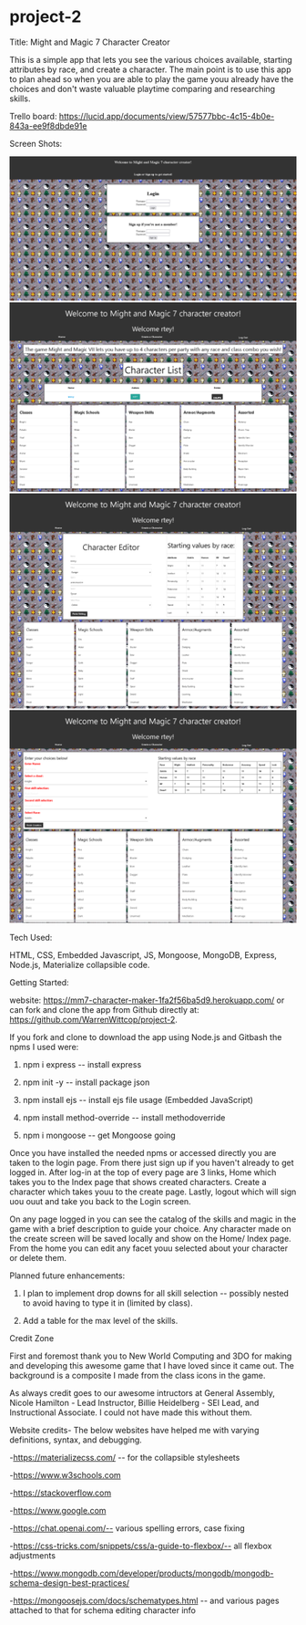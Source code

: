 # project-2 

Title: Might and Magic 7 Character Creator

 This is a simple app that lets you see the various choices available, starting attributes by race,  and create a character. The main point is to use this app to plan ahead so when you are able to play the game youu already have the choices and don't waste valuable playtime comparing and researching skills.

 Trello board: https://lucid.app/documents/view/57577bbc-4c15-4b0e-843a-ee9f8dbde91e


Screen Shots:

![GitHub Image](/project2-login.png)
![GitHub Image](/project2-index.png)
![GitHub Image](/project2-create.png)
![GitHub Image](/project2-edit.png)


Tech Used:

HTML, CSS, Embedded Javascript, JS, Mongoose, MongoDB, Express, Node.js, Materialize collapsible code.


Getting Started:

website: https://mm7-character-maker-1fa2f56ba5d9.herokuapp.com/ or can fork and clone the app from Github directly at: https://github.com/WarrenWittcop/project-2.

If you fork and clone to download the app using Node.js and Gitbash the npms I used were: 

1. npm i express -- install express

2. npm init -y -- install package json

3. npm install ejs -- install ejs file usage   (Embedded JavaScript)

4. npm install method-override -- install methodoverride

5. npm i mongoose -- get Mongoose going

Once you have installed the needed npms or accessed directly you are taken to the login page. From there just sign up if you haven't already to get logged in. After log-in at the top of every page are 3 links, Home which takes you to the Index page that shows created characters. Create a character which takes youu to the create page. Lastly, logout which will sign uou ouut and take you back to the Login screen.

On any page logged in you can see the catalog of the skills and magic in the game with a brief description to guide your choice. Any character made on the create screen will be saved locally and show on the Home/ Index page. From the home you can edit any facet youu selected about your character or delete them. 


Planned future enhancements:

1. I plan to implement drop downs for all skill selection -- possibly nested to avoid having to type it in (limited by class).

2. Add a table for the max level of the skills.


Credit Zone

First and foremost thank you to New World Computing and 3DO for making and developing this awesome game that I have loved since it came out. The background is a composite I made from the class icons in the game. 

As always credit goes to our awesome intructors at General Assembly, Nicole Hamilton -  Lead Instructor, Billie Heidelberg - SEI Lead, and Instructional Associate. I could not have made this without them.

Website credits- The below websites have helped me with varying definitions, syntax, and debugging.

-https://materializecss.com/ -- for the collapsible stylesheets

-https://www.w3schools.com

-https://stackoverflow.com

-https://www.google.com

-https://chat.openai.com/-- various spelling errors, case fixing

-https://css-tricks.com/snippets/css/a-guide-to-flexbox/-- all flexbox adjustments

-https://www.mongodb.com/developer/products/mongodb/mongodb-schema-design-best-practices/

-https://mongoosejs.com/docs/schematypes.html -- and various pages attached to that for schema editing character info 